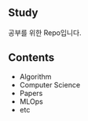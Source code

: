 ##	Study
공부를 위한 Repo입니다.

## Contents  
 - Algorithm
 - Computer Science
 - Papers
 - MLOps
 - etc




